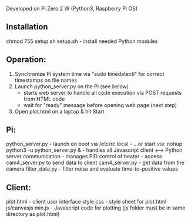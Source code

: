 
Developed on Pi Zero 2 W (Python3, Raspberry Pi OS)

Installation 
------------
chmod 755 setup.sh
setup.sh
	- install needed Python modules

Operation:
-----------------
1. Synchronize Pi system time via "sudo timedatectl" for correct timestamps on file names
2. Launch python_server.py on the Pi (see below)
	- starts web server to handle all code execution via POST requests from HTML code
	- wait for "ready" message before opening web page (next step)
3. Open plot.html on a laptop & hit Start


Pi:
-----------------
python_server.py
	- launch on boot via /etc/rc.local
	- ...or start via: nohup python3 -u python_server.py &
	- handles all Javascript client <--> Python server communication
	- manages PID control of heater
	- access cam4_server.py to send data to client
cam4_server.py
	- get data from the camera
filter_data.py
	- filter noise and evaluate time-to-positive values

Client:
--------------
plot.html
	- client user interface
style.css
	- style sheet for plot.html
js/canvasjs.min.js
	- Javascript code for plotting (js folder must be in same directory as plot.html)
